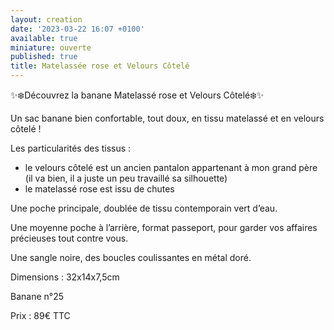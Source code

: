 ```yaml
---
layout: creation
date: '2023-03-22 16:07 +0100'
available: true
miniature: ouverte
published: true
title: Matelassée rose et Velours Côtelé
---
```


✨❄️Découvrez la banane Matelassé rose et Velours Côtelé❄️✨

Un sac banane bien confortable, tout doux, en tissu matelassé et en velours côtelé ! 

Les particularités des tissus : 
- le velours côtelé est un ancien pantalon appartenant à mon grand père (il va bien, il a juste un peu travaillé sa silhouette) 
- le matelassé rose est issu de chutes

Une poche principale, doublée de tissu contemporain vert d’eau.

Une moyenne poche à l’arrière, format passeport, pour garder vos affaires précieuses tout contre vous.

Une sangle noire, des boucles coulissantes en métal doré.

Dimensions : 32x14x7,5cm

Banane n°25

Prix : 89€ TTC
